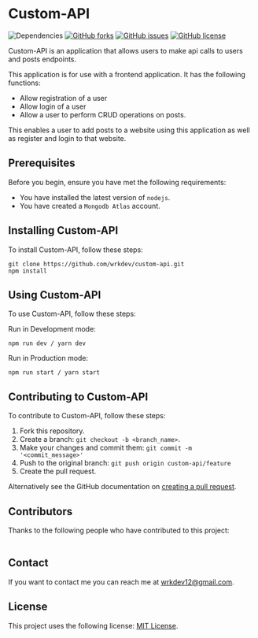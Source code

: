 # Custom-API

![Dependencies](https://img.shields.io/david/wrkdev/custom-api) [![GitHub forks](https://img.shields.io/github/forks/wrkdev/custom-api)](https://github.com/wrkdev/custom-api/network) [![GitHub issues](https://img.shields.io/github/issues/wrkdev/custom-api)](https://github.com/wrkdev/custom-api/issues) [![GitHub license](https://img.shields.io/github/license/wrkdev/custom-api)](https://github.com/wrkdev/custom-api)

Custom-API is an application that allows users to make api calls to users and posts endpoints.

This application is for use with a frontend application. It has the following functions:
* Allow registration of a user
* Allow login of a user
* Allow a user to perform CRUD operations on posts.

This enables a user to add posts to a website using this application as well as register and login to that website.

## Prerequisites

Before you begin, ensure you have met the following requirements:
<!--- These are just example requirements. Add, duplicate or remove as required --->
* You have installed the latest version of `nodejs`.
* You have created a `Mongodb Atlas` account.

## Installing Custom-API

To install Custom-API, follow these steps:

```
git clone https://github.com/wrkdev/custom-api.git
npm install
```

## Using Custom-API

To use Custom-API, follow these steps:

Run in Development mode:
```
npm run dev / yarn dev
```

Run in Production mode:
```
npm run start / yarn start
```

## Contributing to Custom-API
<!--- If your README is long or you have some specific process or steps you want contributors to follow, consider creating a separate CONTRIBUTING.md file--->
To contribute to Custom-API, follow these steps:

1. Fork this repository.
2. Create a branch: `git checkout -b <branch_name>`.
3. Make your changes and commit them: `git commit -m '<commit_message>'`
4. Push to the original branch: `git push origin custom-api/feature`
5. Create the pull request.

Alternatively see the GitHub documentation on [creating a pull request](https://help.github.com/en/github/collaborating-with-issues-and-pull-requests/creating-a-pull-request).

## Contributors

Thanks to the following people who have contributed to this project:
<!-- ALL-CONTRIBUTORS-LIST:START - Do not remove or modify this section -->
<!-- prettier-ignore-start -->
<!-- markdownlint-disable -->
<table>
  <tr>
  </tr>
</table>

<!-- markdownlint-restore -->
<!-- prettier-ignore-end -->
<!-- ALL-CONTRIBUTORS-LIST:END -->

## Contact

If you want to contact me you can reach me at wrkdev12@gmail.com.

## License

This project uses the following license: [MIT License](https://github.com/wrkdev/custom-api/LICENSE).
